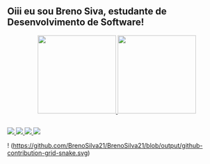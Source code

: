 ##  Oiii eu sou Breno Siva, estudante de Desenvolvimento de Software!
<div align = "center">
  <a href="https://github.com/BrenoSilva21">
  <img height = "180em" src = "https://github-readme-stats.vercel.app/api?username=BrenoSilva21&show_icons=true&theme=dracula&include_all_commits=true&count_private=true" />
  <img height = "180em" src = "https://github-readme-stats.vercel.app/api/top-langs/?username=BrenoSilva21&layout=compact&langs_count=7&theme=dracula" />
</div>
  
  ##
 
<div> 
  <a href="https://www.youtube.com/channel/UC7yURhPbRWKmr2QRitB_0iA" target="_blank"> <img src = "https://img.shields.io/badge/YouTube-FF0000? style = for-the-badge & logo = youtube & logoColor = black "target =" _ blank "> </a>
  <a href="https://instagram.com/benow_w" target="_blank"> <img src = "https://img.shields.io/badge/-Instagram-%23E4405F?style=for-the- emblema & logo = instagram & logoColor = black "target =" _ blank "> </a>
  <a href = "breno.balll37@gmail.com"> <img src = "https://img.shields.io/badge/-Gmail-%23333?style=for-the-badge&logo=gmail&logoColor=white" target = "_ blank"> </a>
  <a href="https://www.linkedin.com/in/brenosilvaesilva" target="_blank"> <img src = "https://img.shields.io/badge/-LinkedIn-% 230077B5? Style = for-the-badge & logo = linkedin & logoColor = black "target =" _ blank "> </a> 
 
  ! (https://github.com/BrenoSilva21/BrenoSilva21/blob/output/github-contribution-grid-snake.svg)
 
</div>
